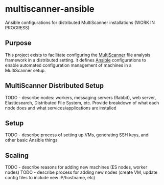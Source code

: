 # multiscanner-ansible
Ansible configurations for distributed MultiScanner installations (WORK IN PROGRESS)

## Purpose
This project exists to facilitate configuring the [MultiScanner](https://github.com/MITRECND/multiscanner) file analysis framework in a distributed setting. It defines [Ansible](https://www.ansible.com/get-started) configurations to enable automated configuration management of machines in a MultiScanner setup. 

## MultiScanner Distributed Setup
TODO - describe nodes: workers, messaging servers (Rabbit), web server, Elasticsearch, Distributed File System, etc. Provide breakdown of what each node does and what services/applications are installed

## Setup
TODO - describe process of setting up VMs, generating SSH keys, and other basic Ansible things

## Scaling
TODO - describe reasons for adding new machines (ES nodes, worker nodes)
TODO - describe process for adding new nodes (create VM, update config files to include new IP/hostname, etc)

